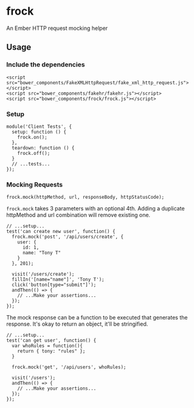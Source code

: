frock
=====

An Ember HTTP request mocking helper

## Usage

### Include the dependencies
```
<script src="bower_components/FakeXMLHttpRequest/fake_xml_http_request.js"></script>
<script src="bower_components/fakehr/fakehr.js"></script>
<script src="bower_components/frock/frock.js"></script>
```

### Setup

```
module('Client Tests', {
  setup: function () {
    frock.on();
  },
  teardown: function () {
    frock.off();
  }
  // ...tests...
});
```

### Mocking Requests
```
frock.mock(httpMethod, url, responseBody, httpStatusCode);
```
`frock.mock` takes 3 parameters with an optional 4th. Adding a duplicate httpMethod and url combination will remove existing one.


```
// ...setup...
test('can create new user', function() {
  frock.mock('post', '/api/users/create', {
    user: {
      id: 1,
      name: "Tony T"
    }
  }, 201);
  
  visit('/users/create');
  fillIn('[name="name"]', 'Tony T');
  click('button[type="submit"]');
  andThen(() => {
    // ...Make your assertions...
  });
});
```

The mock response can be a function to be executed that generates the response. It's okay to return an object, it'll be stringified.

```
// ...setup...
test('can get user', function() {
  var whoRules = function(){ 
    return { tony: "rules" };
  }
  
  frock.mock('get', '/api/users', whoRules);
  
  visit('/users');
  andThen(() => {
    // ...Make your assertions...
  });
});
```
